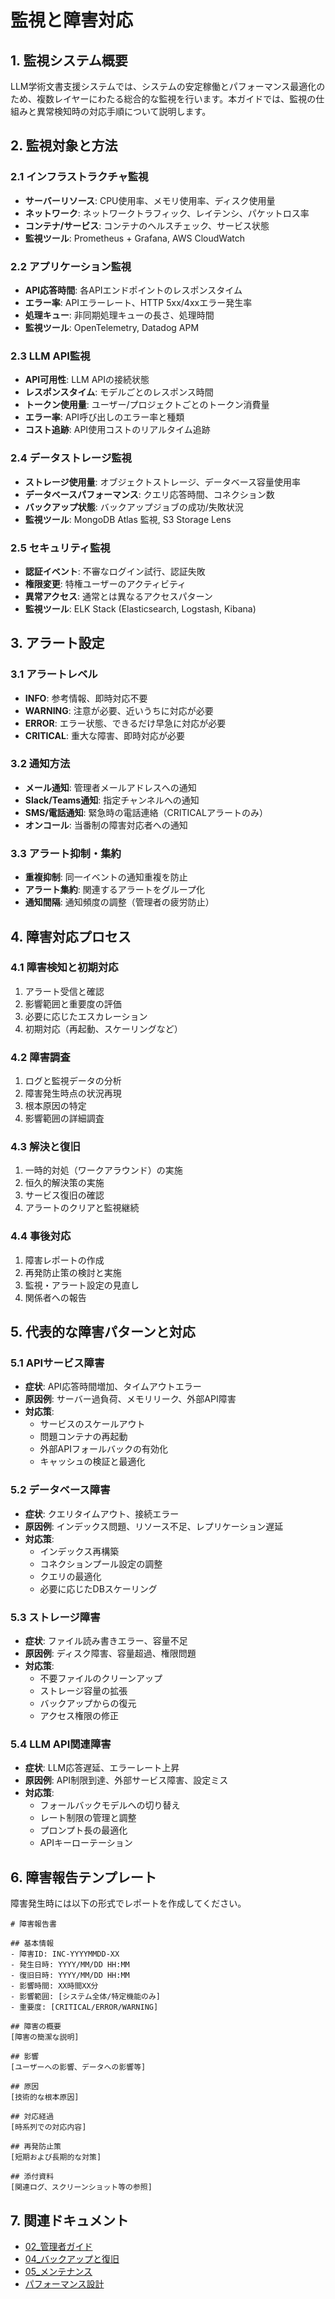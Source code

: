# 監視と障害対応

## 1. 監視システム概要

LLM学術文書支援システムでは、システムの安定稼働とパフォーマンス最適化のため、複数レイヤーにわたる総合的な監視を行います。本ガイドでは、監視の仕組みと異常検知時の対応手順について説明します。

## 2. 監視対象と方法

### 2.1 インフラストラクチャ監視
- **サーバーリソース**: CPU使用率、メモリ使用率、ディスク使用量
- **ネットワーク**: ネットワークトラフィック、レイテンシ、パケットロス率
- **コンテナ/サービス**: コンテナのヘルスチェック、サービス状態
- **監視ツール**: Prometheus + Grafana, AWS CloudWatch

### 2.2 アプリケーション監視
- **API応答時間**: 各APIエンドポイントのレスポンスタイム
- **エラー率**: APIエラーレート、HTTP 5xx/4xxエラー発生率
- **処理キュー**: 非同期処理キューの長さ、処理時間
- **監視ツール**: OpenTelemetry, Datadog APM

### 2.3 LLM API監視
- **API可用性**: LLM APIの接続状態
- **レスポンスタイム**: モデルごとのレスポンス時間
- **トークン使用量**: ユーザー/プロジェクトごとのトークン消費量
- **エラー率**: API呼び出しのエラー率と種類
- **コスト追跡**: API使用コストのリアルタイム追跡

### 2.4 データストレージ監視
- **ストレージ使用量**: オブジェクトストレージ、データベース容量使用率
- **データベースパフォーマンス**: クエリ応答時間、コネクション数
- **バックアップ状態**: バックアップジョブの成功/失敗状況
- **監視ツール**: MongoDB Atlas 監視, S3 Storage Lens

### 2.5 セキュリティ監視
- **認証イベント**: 不審なログイン試行、認証失敗
- **権限変更**: 特権ユーザーのアクティビティ
- **異常アクセス**: 通常とは異なるアクセスパターン
- **監視ツール**: ELK Stack (Elasticsearch, Logstash, Kibana)

## 3. アラート設定

### 3.1 アラートレベル
- **INFO**: 参考情報、即時対応不要
- **WARNING**: 注意が必要、近いうちに対応が必要
- **ERROR**: エラー状態、できるだけ早急に対応が必要
- **CRITICAL**: 重大な障害、即時対応が必要

### 3.2 通知方法
- **メール通知**: 管理者メールアドレスへの通知
- **Slack/Teams通知**: 指定チャンネルへの通知
- **SMS/電話通知**: 緊急時の電話連絡（CRITICALアラートのみ）
- **オンコール**: 当番制の障害対応者への通知

### 3.3 アラート抑制・集約
- **重複抑制**: 同一イベントの通知重複を防止
- **アラート集約**: 関連するアラートをグループ化
- **通知間隔**: 通知頻度の調整（管理者の疲労防止）

## 4. 障害対応プロセス

### 4.1 障害検知と初期対応
1. アラート受信と確認
2. 影響範囲と重要度の評価
3. 必要に応じたエスカレーション
4. 初期対応（再起動、スケーリングなど）

### 4.2 障害調査
1. ログと監視データの分析
2. 障害発生時点の状況再現
3. 根本原因の特定
4. 影響範囲の詳細調査

### 4.3 解決と復旧
1. 一時的対処（ワークアラウンド）の実施
2. 恒久的解決策の実施
3. サービス復旧の確認
4. アラートのクリアと監視継続

### 4.4 事後対応
1. 障害レポートの作成
2. 再発防止策の検討と実施
3. 監視・アラート設定の見直し
4. 関係者への報告

## 5. 代表的な障害パターンと対応

### 5.1 APIサービス障害
- **症状**: API応答時間増加、タイムアウトエラー
- **原因例**: サーバー過負荷、メモリリーク、外部API障害
- **対応策**: 
  - サービスのスケールアウト
  - 問題コンテナの再起動
  - 外部APIフォールバックの有効化
  - キャッシュの検証と最適化

### 5.2 データベース障害
- **症状**: クエリタイムアウト、接続エラー
- **原因例**: インデックス問題、リソース不足、レプリケーション遅延
- **対応策**:
  - インデックス再構築
  - コネクションプール設定の調整
  - クエリの最適化
  - 必要に応じたDBスケーリング

### 5.3 ストレージ障害
- **症状**: ファイル読み書きエラー、容量不足
- **原因例**: ディスク障害、容量超過、権限問題
- **対応策**:
  - 不要ファイルのクリーンアップ
  - ストレージ容量の拡張
  - バックアップからの復元
  - アクセス権限の修正

### 5.4 LLM API関連障害
- **症状**: LLM応答遅延、エラーレート上昇
- **原因例**: API制限到達、外部サービス障害、設定ミス
- **対応策**:
  - フォールバックモデルへの切り替え
  - レート制限の管理と調整
  - プロンプト長の最適化
  - APIキーローテーション

## 6. 障害報告テンプレート

障害発生時には以下の形式でレポートを作成してください。

```
# 障害報告書

## 基本情報
- 障害ID: INC-YYYYMMDD-XX
- 発生日時: YYYY/MM/DD HH:MM
- 復旧日時: YYYY/MM/DD HH:MM
- 影響時間: XX時間XX分
- 影響範囲: [システム全体/特定機能のみ]
- 重要度: [CRITICAL/ERROR/WARNING]

## 障害の概要
[障害の簡潔な説明]

## 影響
[ユーザーへの影響、データへの影響等]

## 原因
[技術的な根本原因]

## 対応経過
[時系列での対応内容]

## 再発防止策
[短期および長期的な対策]

## 添付資料
[関連ログ、スクリーンショット等の参照]
```

## 7. 関連ドキュメント

- [02_管理者ガイド](./02_管理者ガイド.md)
- [04_バックアップと復旧](./04_バックアップと復旧.md)
- [05_メンテナンス](./05_メンテナンス.md)
- [パフォーマンス設計](../03_システム設計/07_パフォーマンス/01_パフォーマンス設計.md)
